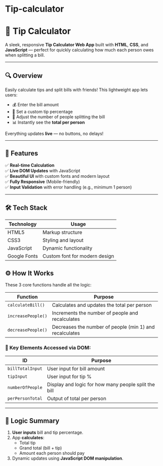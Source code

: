 # Tip-calculator

# 💸 Tip Calculator

A sleek, responsive **Tip Calculator Web App** built with **HTML**, **CSS**, and **JavaScript** — perfect for quickly calculating how much each person owes when splitting a bill.

---

## 🔍 Overview

Easily calculate tips and split bills with friends! This lightweight app lets users:

- 💰 Enter the bill amount  
- 🎯 Set a custom tip percentage  
- 👥 Adjust the number of people splitting the bill  
- 📊 Instantly see the **total per person**

Everything updates **live** — no buttons, no delays!

---

## 🚀 Features

✅ **Real-time Calculation**  
✅ **Live DOM Updates** with JavaScript  
✅ **Beautiful UI** with custom fonts and modern layout  
✅ **Fully Responsive** (Mobile-friendly)  
✅ **Input Validation** with error handling (e.g., minimum 1 person)

---


## 🛠️ Tech Stack

| Technology | Usage |
|------------|-------|
| HTML5      | Markup structure |
| CSS3       | Styling and layout |
| JavaScript | Dynamic functionality |
| Google Fonts | Custom font for modern design |


## ⚙️ How It Works

These 3 core functions handle all the logic:

| Function | Purpose |
|----------|---------|
| `calculateBill()` | Calculates and updates the total per person |
| `increasePeople()` | Increments the number of people and recalculates |
| `decreasePeople()` | Decreases the number of people (min 1) and recalculates |

### 📌 Key Elements Accessed via DOM:

| ID | Purpose |
|----|---------|
| `billTotalInput` | User input for bill amount |
| `tipInput` | User input for tip % |
| `numberOfPeople` | Display and logic for how many people split the bill |
| `perPersonTotal` | Output of total per person |

---

## 🧠 Logic Summary

1. **User inputs** bill and tip percentage.
2. App **calculates**:
   - Total tip
   - Grand total (bill + tip)
   - Amount each person should pay
3. Dynamic updates using **JavaScript DOM manipulation**.



